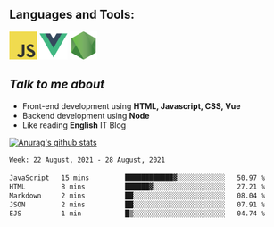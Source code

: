 ## **Languages and Tools:**      
<code><img height="50" src="https://raw.githubusercontent.com/github/explore/80688e429a7d4ef2fca1e82350fe8e3517d3494d/topics/javascript/javascript.png"></code>
<code><img height="50"  src="https://raw.githubusercontent.com/github/explore/80688e429a7d4ef2fca1e82350fe8e3517d3494d/topics/vue/vue.png"></code>
<code><img height="50"  src="https://raw.githubusercontent.com/github/explore/80688e429a7d4ef2fca1e82350fe8e3517d3494d/topics/nodejs/nodejs.png"></code>

## *Talk to me about*
- Front-end development using **HTML, Javascript, CSS, Vue**
- Backend development using **Node**
- Like reading **English** IT Blog    

[![Anurag's github stats](https://github-readme-stats.vercel.app/api?username=qdi5)](https://github.com/anuraghazra/github-readme-stats)    

<!--START_SECTION:waka-->
```text
Week: 22 August, 2021 - 28 August, 2021

JavaScript   15 mins         ████████████▓░░░░░░░░░░░░   50.97 % 
HTML         8 mins          ██████▓░░░░░░░░░░░░░░░░░░   27.21 % 
Markdown     2 mins          ██░░░░░░░░░░░░░░░░░░░░░░░   08.04 % 
JSON         2 mins          ██░░░░░░░░░░░░░░░░░░░░░░░   07.91 % 
EJS          1 min           █▒░░░░░░░░░░░░░░░░░░░░░░░   04.74 % 
```
<!--END_SECTION:waka-->

